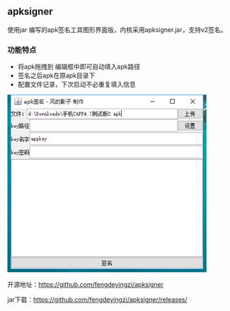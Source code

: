 ## apksigner

使用jar 编写的apk签名工具图形界面版，内核采用apksigner.jar，支持v2签名。

### 功能特点

- 将apk拖拽到 编辑框中即可自动填入apk路径
- 签名之后apk在原apk目录下
- 配置文件记录，下次启动不必重复填入信息

![image-20200911084256602](img/image-20200911084256602.png)



开源地址：https://github.com/fengdeyingzi/apksigner

jar下载：https://github.com/fengdeyingzi/apksigner/releases/